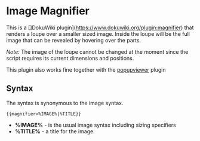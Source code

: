 Image Magnifier
===============

This is a []DokuWiki plugin](https://www.dokuwiki.org/plugin:magnifier) that renders a loupe over a smaller sized image. Inside the loupe will be the full image that can be revealed by hovering over the parts.

_Note:_ The image of the loupe cannot be changed at the moment since the script requires its current dimensions and positions.

This plugin also works fine together with the [popupviewer](https://www.dokuwiki.org/plugin:popupviewer) plugin

Syntax
------

The syntax is synonymous to the image syntax.

```
{{magnifier>%IMAGE%|%TITLE}}
```

  * __%IMAGE%__ - is the usual image syntax including sizing specifiers
  * __%TITLE%__ - a title for the image.

